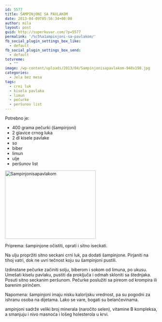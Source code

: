 ```yaml
---
id: 5577
title: ŠAMPINjONI SA PAVLAKOM
date: 2013-04-09T05:56:34+00:00
author: mila
layout: post
guid: http://superkuvar.com/?p=5577
permalink: '/%c5%a1ampinjoni-sa-pavlakom/'
fb_social_plugin_settings_box_like:
  - default
fb_social_plugin_settings_box_send:
  - default
totvreme:
  - ""
image: /wp-content/uploads/2013/04/Sampinjonisapavlakom-940x198.jpg
categories:
  - Jela bez mesa
tags:
  - crni luk
  - kisela pavlaka
  - limun
  - pečurke
  - peršunov list
---
```

Potrebno je:

  * 400 grama pečurki (šampinjoni)
  * 2 glavice crnog luka
  * 2 dl kisele pavlake
  * so
  * biber
  * limun
  * ulje
  * peršunov list

<img class="alignnone size-medium wp-image-5578" src="//superkuvar.com/wp-content/uploads/2013/04/Sampinjonisapavlakom-300x225.jpg" alt="Sampinjonisapavlakom" width="300" height="225" /> 

Priprema: šampinjone očistiti, oprati i sitno iseckati.

Na ulju propržiti sitno seckani crni luk, pa dodati šampinjone. Pirjaniti na tihoj vatri, dok ne uvri tečnost koju su šampinjoni pustili.

Izdinstane pečurke začiniti solju, biberom i sokom od limuna, po ukusu. Umešati kiselu pavlaku, pustiti da proključa i odmah skloniti sa štednjaka. Posuti sitno seckanim peršunom. Pečurke poslužiti sa pireom od krompira ili barenim pirinčem.

Napomena: šampinjoni imaju nisku kalorijsku vrednost, pa su pogodni za ishranu osoba na dijetama. Lako se vare, bogati su belančevinama.

 ampinjoni sadrže veliki broj minerala (naročito selen), vitamine B kompleksa, a smanjuju i nivo masnoća i lošeg holesterola u krvi.